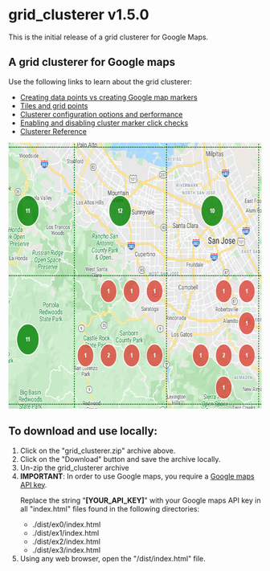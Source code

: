 # grid_clusterer v1.5.0
<p>
  This is the initial release of a grid clusterer for Google Maps.
</p>
<h2>A grid clusterer for Google maps</h2>
<p>
  Use the following links to learn about the grid clusterer:
</p>
<ul>
  <li><a href="https://bdcoder2.github.io/grid_clusterer/v150/ex1/index.html">Creating data points vs creating Google map markers</a></li>
  <li><a href="https://bdcoder2.github.io/grid_clusterer/v150/ex0/index.html">Tiles and grid points</a></li>
  <li><a href="https://bdcoder2.github.io/grid_clusterer/v150/ex2/index.html">Clusterer configuration options and performance</a></li>
  <li><a href="https://bdcoder2.github.io/grid_clusterer/v150/ex3/index.html">Enabling and disabling cluster marker click checks</a></li>
  <li><a href="https://bdcoder2.github.io/grid_clusterer/v150/reference.html">Clusterer Reference</a></li>
</ul>
<p>
  <a href="https://bdcoder2.github.io/grid_clusterer/v150/index.html"><img src="snapshot.jpg" height=530 width=703 title="Grid Clusterer"></a>
</p>
<h2>To download and use locally:</h1>
<ol>
  <li>Click on the &quot;grid_clusterer.zip&quot; archive above.</li>
  <li>Click on the &quot;Download&quot; button and save the archive locally.</li>
  <li>Un-zip the grid_clusterer archive</li>
  <li><b>IMPORTANT</b>: In order to use Google maps, you require a <a href="https://developers.google.com/maps/documentation/javascript/get-api-key">Google maps API key</a>.
    <p>Replace the string &quot;<b>[YOUR_API_KEY]</b>&quot; with your Google maps API key in all "index.html" files found in the following directories:</p>
    <ul>
      <li>./dist/ex0/index.html</li>
      <li>./dist/ex1/index.html</li>
      <li>./dist/ex2/index.html</li>
      <li>./dist/ex3/index.html</li>
    </ul>
  </li>
  <li>Using any web browser, open the &quot;/dist/index.html&quot; file.
</ol>


